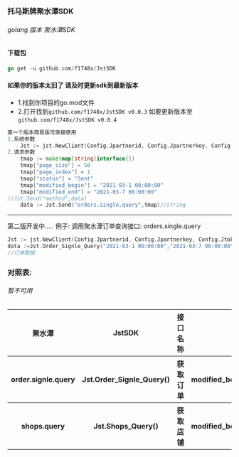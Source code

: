 ### 托马斯牌聚水潭SDK
###### golang 版本 聚水潭SDK
#### 下载包
```go
go get -u github.com/f1748x/JstSDK
```
#### 如果你的版本太旧了 请及时更新sdk到最新版本
* 1.找到你项目的go.mod文件
* 2.打开找到``github.com/f1748x/JstSDK v0.0.3`` 如要更新版本至 ``github.com/f1748x/JstSDK v0.0.4``
```go 
第一个版本简易版可直接使用
1.系统参数
    Jst := jst.NewClient(Config.Jpartnerid, Config.Jpartnerkey, Config.Jtoken)
2.请求参数
    tmap := make(map[string]interface{})
	tmap["page_size"] = 50
	tmap["page_index"] = 1
	tmap["status"] = "Sent"
	tmap["modified_begin"] = "2021-03-1 00:00:00"
	tmap["modified_end"] = "2021-03-7 00:00:00"
//Jst.Send("method",data)
	data := Jst.Send("orders.single.query",tmap)//string

```
------------------------------------------------------------
第二版开发中.....
例子:
调用聚水潭订单查询接口: orders.single.query
```go
Jst := jst.NewClient(Config.Jpartnerid, Config.Jpartnerkey, Config.Jtoken)
data :=Jst.Order_Signle_Query("2021-03-1 00:00:00","2021-03-7 00:00:00")
//订单数据
```

### 对照表:
###### 暂不可用
<table>
        <tr>
            <th>聚水潭</th>
            <th>JstSDK</th>
            <th>接口名称</th>
            <th>参数说明</th>
        </tr>
        <tr>
            <th>order.signle.query</th>
            <th>Jst.Order_Signle_Query()</th>
            <th>获取订单</th>
            <th>modified_begin,modified_end,...opt</th>
        </tr>
         <tr>
            <th>shops.query</th>
            <th>Jst.Shops_Query()</th>
            <th>获取店铺</th>
            <th>modified_begin,modified_end,...opt</th>
</tr>
    </table>
